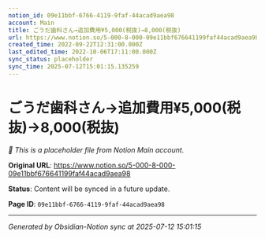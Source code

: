 ```yaml
---
notion_id: 09e11bbf-6766-4119-9faf-44acad9aea98
account: Main
title: ごうだ歯科さん→追加費用¥5,000(税抜)→8,000(税抜)
url: https://www.notion.so/5-000-8-000-09e11bbf676641199faf44acad9aea98
created_time: 2022-09-22T12:31:00.000Z
last_edited_time: 2022-10-06T17:11:00.000Z
sync_status: placeholder
sync_time: 2025-07-12T15:01:15.135259
---
```


# ごうだ歯科さん→追加費用¥5,000(税抜)→8,000(税抜)

*🔄 This is a placeholder file from Notion Main account.*

**Original URL**: https://www.notion.so/5-000-8-000-09e11bbf676641199faf44acad9aea98

**Status**: Content will be synced in a future update.

**Page ID**: `09e11bbf-6766-4119-9faf-44acad9aea98`

---

*Generated by Obsidian-Notion sync at 2025-07-12 15:01:15*
